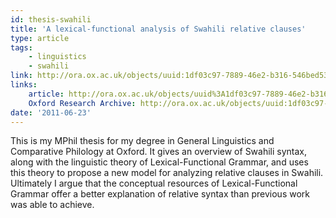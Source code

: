 ```yaml
---
id: thesis-swahili
title: 'A lexical-functional analysis of Swahili relative clauses'
type: article
tags:
    - linguistics
    - swahili
link: http://ora.ox.ac.uk/objects/uuid:1df03c97-7889-46e2-b316-546bed53bc44
links:
    article: http://ora.ox.ac.uk/objects/uuid%3A1df03c97-7889-46e2-b316-546bed53bc44/datastreams/THESIS01
    Oxford Research Archive: http://ora.ox.ac.uk/objects/uuid:1df03c97-7889-46e2-b316-546bed53bc44
date: '2011-06-23'
---
```


This is my MPhil thesis for my degree in General Linguistics and Comparative Philology at Oxford.
It gives an overview of Swahili syntax, along with the linguistic theory of Lexical-Functional
Grammar, and uses this theory to propose a new model for analyzing relative clauses in Swahili.
Ultimately I argue that the conceptual resources of Lexical-Functional Grammar offer a better
explanation of relative syntax than previous work was able to achieve.
